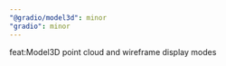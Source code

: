 ```yaml
---
"@gradio/model3d": minor
"gradio": minor
---
```


feat:Model3D point cloud and wireframe display modes
